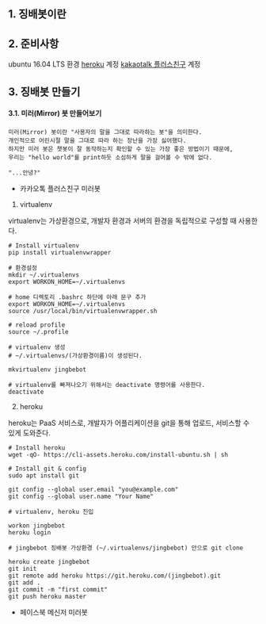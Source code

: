 ## 1. 징배봇이란

## 2. 준비사항

ubuntu 16.04 LTS 환경
[heroku](https://www.heroku.com "heroku") 계정
[kakaotalk 플러스친구](https://center-pf.kakao.com/login "kakaotalk 플러스친구") 계정


## 3. 징배봇 만들기

#### 3.1. 미러(Mirror) 봇 만들어보기
```
미러(Mirror) 봇이란 "사용자의 말을 그대로 따라하는 봇"을 의미한다.
개인적으로 어린시절 말을 그대로 따라 하는 장난을 가장 싫어했다.
하지만 미러 봇은 챗봇이 잘 동작하는지 확인할 수 있는 가장 좋은 방법이기 때문에,
우리는 "hello world"를 print하듯 소심하게 말을 걸어볼 수 밖에 없다.

"...안녕?"
```

- 카카오톡 플러스친구 미러봇

1. virtualenv

virtualenv는 가상환경으로, 개발자 환경과 서버의 환경을 독립적으로 구성할 때 사용한다.

```
# Install virtualenv
pip install virtualenvwrapper

# 환경설정
mkdir ~/.virtualenvs
export WORKON_HOME=~/.virtualenvs

# home 디렉토리 .bashrc 하단에 아래 문구 추가
export WORKON_HOME=~/.virtualenvs
source /usr/local/bin/virtualenvwrapper.sh

# reload profile
source ~/.profile

# virtualenv 생성
# ~/.virtualenvs/(가상환경이름)이 생성된다.

mkvirtualenv jingbebot 

# virtualenv를 빠져나오기 위해서는 deactivate 명령어를 사용한다.
deactivate
```

2. heroku 

heroku는 PaaS 서비스로, 개발자가 어플리케이션을 git을 통해 업로드, 서비스할 수 있게 도와준다.

```
# Install heroku 
wget -qO- https://cli-assets.heroku.com/install-ubuntu.sh | sh

# Install git & config
sudo apt install git

git config --global user.email "you@example.com"
git config --global user.name "Your Name"

# virtualenv, heroku 진입

workon jingbebot
heroku login

# jingbebot 징배봇 가상환경 (~/.virtualenvs/jingbebot) 안으로 git clone 

heroku create jingbebot
git init 
git remote add heroku https://git.heroku.com/(jingbebot).git
git add .
git commit -m "first commit"
git push heroku master

```

- 페이스북 메신저 미러봇
